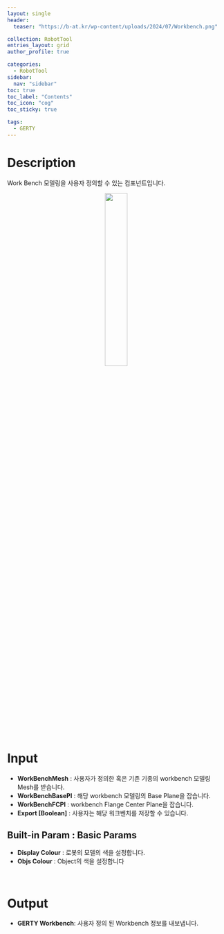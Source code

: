 ```yaml
---
layout: single
header:
  teaser: "https://b-at.kr/wp-content/uploads/2024/07/Workbench.png"

collection: RobotTool
entries_layout: grid
author_profile: true

categories:
  - RobotTool
sidebar:
  nav: "sidebar"
toc: true
toc_label: "Contents"
toc_icon: "cog"
toc_sticky: true

tags: 
  - GERTY
---
```

# Description

Work Bench 모델링을 사용자 정의할 수 있는 컴포넌트입니다.

<p align="center">  <img src="https://b-at.kr/wp-content/uploads/2024/07/Workbench.png" align="center" width="32%"></p>

# Input

* **WorkBenchMesh** : 사용자가 정의한 혹은 기존 기종의 workbench 모델링 Mesh를 받습니다.
* **WorkBenchBasePl** : 해당 workbench 모델링의 Base Plane을 잡습니다.
* **WorkBenchFCPl** : workbench Flange Center Plane을 잡습니다.
* **Export [Boolean]** : 사용자는 해당 워크벤치를 저장할 수 있습니다.

## Built-in Param : Basic Params

* **Display Colour** : 로봇의 모델의 색을 설정합니다.
* **Objs Colour** : Object의 색을 설정합니다

<br>

# Output

* **GERTY Workbench**: 사용자 정의 된 Workbench 정보를 내보냅니다.
